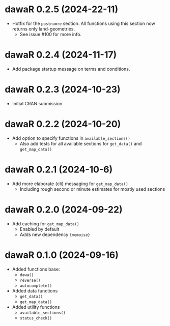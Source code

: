 # dawaR 0.2.5 (2024-22-11)

* Hotfix for the `postnumre` section. All functions using this section now returns only land-geometries.
  * See issue #100 for more info.

# dawaR 0.2.4 (2024-11-17)

* Add package startup message on terms and conditions.

# dawaR 0.2.3 (2024-10-23)

* Initial CRAN submission.

# dawaR 0.2.2 (2024-10-20)

* Add option to specify functions in `available_sections()`
  * Also add tests for all available sections for `get_data()` and `get_map_data()`

# dawaR 0.2.1 (2024-10-6)

* Add more elaborate {cli} messaging for `get_map_data()`
  * Including rough second or minute estimates for mostly used sections

# dawaR 0.2.0 (2024-09-22)

* Add caching for `get_map_data()`
  * Enabled by default
  * Adds new dependency `{memoise}`

# dawaR 0.1.0 (2024-09-16)

* Added functions base:
  * `dawa()`
  * `reverse()`
  * `autocomplete()`
* Added data functions
  * `get_data()`
  * `get_map_data()`
* Added utility functions
  * `available_sections()`
  * `status_check()`
